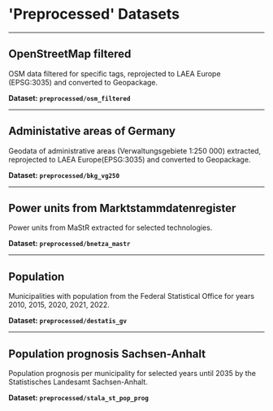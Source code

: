 # 'Preprocessed' Datasets 

------------------------------
## OpenStreetMap filtered

OSM data filtered for specific tags, reprojected to LAEA Europe (EPSG:3035)
and converted to Geopackage.

**Dataset: `preprocessed/osm_filtered`**


------------------------------
## Administative areas of Germany

Geodata of administrative areas (Verwaltungsgebiete 1:250 000) extracted,
reprojected to LAEA Europe(EPSG:3035) and converted to Geopackage.

**Dataset: `preprocessed/bkg_vg250`**


------------------------------
## Power units from Marktstammdatenregister

Power units from MaStR extracted for selected technologies.

**Dataset: `preprocessed/bnetza_mastr`**


------------------------------
## Population

Municipalities with population from the Federal Statistical Office for years
2010, 2015, 2020, 2021, 2022.

**Dataset: `preprocessed/destatis_gv`**


------------------------------
## Population prognosis Sachsen-Anhalt

Population prognosis per municipality for selected years until 2035 by the
Statistisches Landesamt Sachsen-Anhalt.

**Dataset: `preprocessed/stala_st_pop_prog`**

